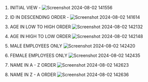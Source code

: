 1. INITIAL VIEW - 
![Screenshot 2024-08-02 141556](https://github.com/user-attachments/assets/c6c44638-9261-483a-867e-02eada8313ca)

2. ID IN DESCENDING ORDER -
![Screenshot 2024-08-02 141614](https://github.com/user-attachments/assets/e7e4f627-1abf-461a-a27a-60c00b3b3cbb)

3. AGE IN LOW TO HIGH ORDER
![Screenshot 2024-08-02 142132](https://github.com/user-attachments/assets/6ce17aaa-459f-4cd1-8172-85cdb4baed9b)

4. AGE IN HIGH TO LOW ORDER
![Screenshot 2024-08-02 142148](https://github.com/user-attachments/assets/f7402219-1744-4fdf-8a36-b4cf048ffbeb)

5. MALE EMPLOYEES ONLY
![Screenshot 2024-08-02 142420](https://github.com/user-attachments/assets/23391795-d08f-4895-976a-7f969acae25e)

6. FEMALE EMPLOYEES ONLY
![Screenshot 2024-08-02 142435](https://github.com/user-attachments/assets/8ddb58b7-bc8f-403a-8908-bdbf2d19180f)

7. NAME IN A - Z ORDER
![Screenshot 2024-08-02 142623](https://github.com/user-attachments/assets/16dd39ec-3788-4e9c-82de-0e7d6fb57f7b)

8. NAME IN Z - A ORDER
![Screenshot 2024-08-02 142636](https://github.com/user-attachments/assets/c7a37b74-9ed3-4825-bc55-8495e2b37d83)
